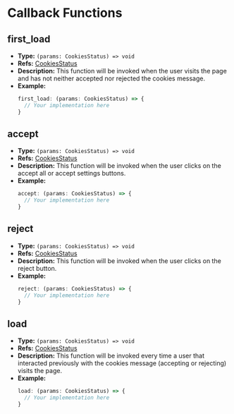 # Callback Functions

## first_load
- **Type:** `(params: CookiesStatus) => void`
- **Refs:** [CookiesStatus](../types/cookies-type.md#cookiesstatus-interface)
- **Description:** This function will be invoked when the user visits the page and has not neither accepted nor rejected the cookies message.
- **Example:**
  ```typescript
  first_load: (params: CookiesStatus) => {
    // Your implementation here
  }
  ```

## accept
- **Type:** `(params: CookiesStatus) => void`
- **Refs:** [CookiesStatus](../types/cookies-type.md#cookiesstatus-interface)
- **Description:** This function will be invoked when the user clicks on the accept all or accept settings buttons.
- **Example:**
  ```typescript
  accept: (params: CookiesStatus) => {
    // Your implementation here
  }
  ```

## reject
- **Type:** `(params: CookiesStatus) => void`
- **Refs:** [CookiesStatus](../types/cookies-type.md#cookiesstatus-interface)
- **Description:** This function will be invoked when the user clicks on the reject button.
- **Example:**
  ```typescript
  reject: (params: CookiesStatus) => {
    // Your implementation here
  }
  ```

## load
- **Type:** `(params: CookiesStatus) => void`
- **Refs:** [CookiesStatus](../types/cookies-type.md#cookiesstatus-interface)
- **Description:** This function will be invoked every time a user that interacted previously with the cookies message (accepting or rejecting) visits the page.
- **Example:**
  ```typescript
  load: (params: CookiesStatus) => {
    // Your implementation here
  }
  ```
